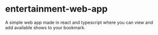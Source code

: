 # entertainment-web-app
A simple web app made in react and typescript where you can view and add available shows to your bookmark.

